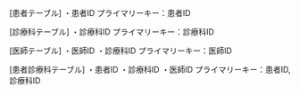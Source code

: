 <!-- 病院の管理システムのデータベースを設計してください。

要件は次の通りです。

患者と診療科が決まると担当医師も決まる(担当医師は一人のみ)
一人の医師は一つの診療科を担当する
一人の患者は複数の診療科を受診することがある
現在、次のテーブルが作成されています。

[担当医師テーブル]

患者
診療科
担当医師
プライマリーキー：患者,診療科

このテーブルはボイスコッド正規形になっていません。

このテーブルがボイスコッド正規形になるよう設計してください。テーブル名と、テーブルに紐づくカラム名とプライマリーキーを記載してください。なお、テーブル名とカラム名は日本語で大丈夫です。 -->
[患者テーブル]
・患者ID
プライマリーキー：患者ID

[診療科テーブル]
・診療科ID
プライマリーキー：診療科ID

[医師テーブル]
・医師ID
・診療科ID
プライマリーキー：医師ID

[患者診療科テーブル]
・患者ID
・診療科ID
・医師ID
プライマリーキー：患者ID, 診療科ID
